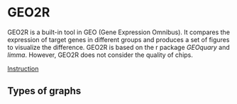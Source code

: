 # GEO2R

GEO2R is a built-in tool in GEO (Gene Expression Omnibus). It compares the expression of target genes in different groups and produces a set of figures to visualize the difference. GEO2R is based on the r package *GEOquary* and *limma*. However, GEO2R does not consider the quality of chips.

[Instruction](https://www.ncbi.nlm.nih.gov/geo/info/geo2r.html)

## Types of graphs

